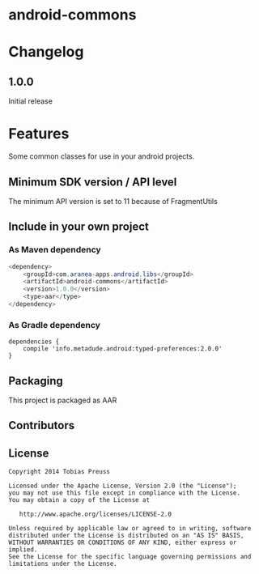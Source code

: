 android-commons
===============

# Changelog

## 1.0.0

Initial release

# Features

Some common classes for use in your android projects.


## Minimum SDK version / API level

The minimum API version is set to 11 because of FragmentUtils


## Include in your own project

### As Maven dependency

```java
<dependency>
    <groupId>com.aranea-apps.android.libs</groupId>
    <artifactId>android-commons</artifactId>
    <version>1.0.0</version>
    <type>aar</type>
</dependency>
```

### As Gradle dependency

```
dependencies {
    compile 'info.metadude.android:typed-preferences:2.0.0'
}
```

## Packaging

This project is packaged as AAR

## Contributors

## License

    Copyright 2014 Tobias Preuss

    Licensed under the Apache License, Version 2.0 (the "License");
    you may not use this file except in compliance with the License.
    You may obtain a copy of the License at

       http://www.apache.org/licenses/LICENSE-2.0

    Unless required by applicable law or agreed to in writing, software
    distributed under the License is distributed on an "AS IS" BASIS,
    WITHOUT WARRANTIES OR CONDITIONS OF ANY KIND, either express or implied.
    See the License for the specific language governing permissions and
    limitations under the License.